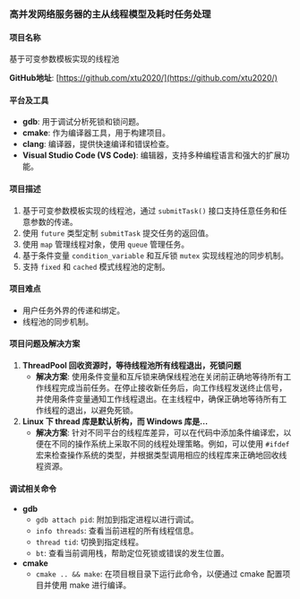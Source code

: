 ### 高并发网络服务器的主从线程模型及耗时任务处理

#### 项目名称
基于可变参数模板实现的线程池

**GitHub地址**: [https://github.com/xtu2020/](https://github.com/xtu2020/)

#### 平台及工具
- **gdb**: 用于调试分析死锁和锁问题。
- **cmake**: 作为编译器工具，用于构建项目。
- **clang**: 编译器，提供快速编译和错误检查。
- **Visual Studio Code (VS Code)**: 编辑器，支持多种编程语言和强大的扩展功能。

#### 项目描述
1. 基于可变参数模板实现的线程池，通过 `submitTask()` 接口支持任意任务和任意参数的传递。
2. 使用 `future` 类型定制 `submitTask` 提交任务的返回值。
3. 使用 `map` 管理线程对象，使用 `queue` 管理任务。
4. 基于条件变量 `condition_variable` 和互斥锁 `mutex` 实现线程池的同步机制。
5. 支持 `fixed` 和 `cached` 模式线程池的定制。

#### 项目难点
- 用户任务外界的传递和绑定。
- 线程池的同步机制。

#### 项目问题及解决方案
1. **ThreadPool 回收资源时，等待线程池所有线程退出，死锁问题**
    - **解决方案**: 使用条件变量和互斥锁来确保线程池在关闭前正确地等待所有工作线程完成当前任务。在停止接收新任务后，向工作线程发送终止信号，并使用条件变量通知工作线程退出。在主线程中，确保正确地等待所有工作线程的退出，以避免死锁。
2. **Linux 下 thread 库是默认析构，而 Windows 库是...**
    - **解决方案**: 针对不同平台的线程库差异，可以在代码中添加条件编译宏，以便在不同的操作系统上采取不同的线程处理策略。例如，可以使用 `#ifdef` 宏来检查操作系统的类型，并根据类型调用相应的线程库来正确地回收线程资源。

#### 调试相关命令
- **gdb**
    - `gdb attach pid`: 附加到指定进程以进行调试。
    - `info threads`: 查看当前进程的所有线程信息。
    - `thread tid`: 切换到指定线程。
    - `bt`: 查看当前调用栈，帮助定位死锁或错误的发生位置。
- **cmake**
    - `cmake .. && make`: 在项目根目录下运行此命令，以便通过 cmake 配置项目并使用 make 进行编译。

